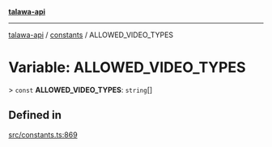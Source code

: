 [**talawa-api**](../../README.md)

***

[talawa-api](../../modules.md) / [constants](../README.md) / ALLOWED\_VIDEO\_TYPES

# Variable: ALLOWED\_VIDEO\_TYPES

\> `const` **ALLOWED\_VIDEO\_TYPES**: `string`[]

## Defined in

[src/constants.ts:869](https://github.com/PalisadoesFoundation/talawa-api/blob/039b0f127fb8caa46d57186ab4b3bb27fe150903/src/constants.ts#L869)
